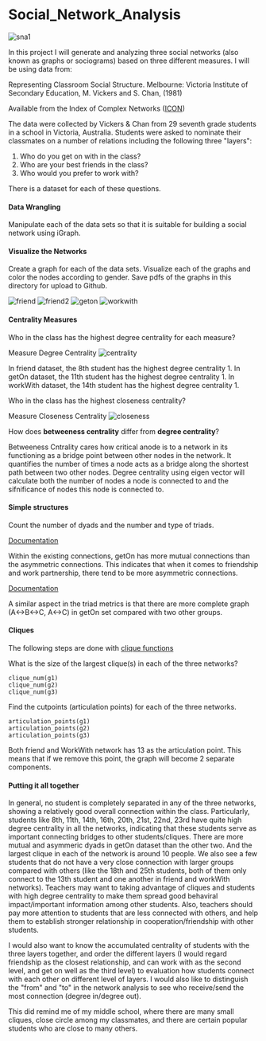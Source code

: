 # Social_Network_Analysis

![sna1](https://github.com/ab4499/Social_Network/blob/master/graphs/sna1.png "github")

In this project I will generate and analyzing three social networks (also known as graphs or sociograms) based on three different measures. I will be using data from:

Representing Classroom Social Structure. Melbourne: Victoria Institute of Secondary Education, M. Vickers and S. Chan, (1981)

Available from the Index of Complex Networks ([ICON](https://icon.colorado.edu/#!/))

The data were collected by Vickers & Chan from 29 seventh grade students in a school in Victoria, Australia. Students were asked to nominate their classmates on a number of relations including the following three "layers":  

1. Who do you get on with in the class?  
2. Who are your best friends in the class?  
3. Who would you prefer to work with?  

There is a dataset for each of these questions.

#### Data Wrangling

Manipulate each of the data sets so that it is suitable for building a social network using iGraph.


#### Visualize the Networks

Create a graph for each of the data sets. Visualize each of the graphs and color the nodes according to gender. Save pdfs of the graphs in this directory for upload to Github.


![friend](https://github.com/ab4499/Social_Network/blob/master/graphs/Friend.png "github") 
![friend2](https://github.com/ab4499/Social_Network/blob/master/graphs/Friend2.png "github")
![geton](https://github.com/ab4499/Social_Network/blob/master/graphs/Geton.png "github") 
![workwith](https://github.com/ab4499/Social_Network/blob/master/graphs/Workwith.png "github")

#### Centrality Measures

Who in the class has the highest degree centrality for each measure?

Measure Degree Centrality
![centrality](https://github.com/ab4499/Social_Network/blob/master/graphs/centrality.png "github")

In friend dataset, the 8th student has the highest degree centrality 1.
In getOn dataset, the 11th student has the highest degree centrality 1.
In workWith dataset, the 14th student has the highest degree centrality 1.

Who in the class has the highest closeness centrality?

Measure Closeness Centrality
![closeness](https://github.com/ab4499/Social_Network/blob/master/graphs/Closeness.png "github")

How does **betweeness centrality** differ from **degree centrality**?

Betweeness Cntrality cares how critical anode is to a network in its functioning as a bridge point between other nodes in the network. It quantifies the number of times a node acts as a bridge along the shortest path between two other nodes. Degree centrality using eigen vector will calculate both the number of nodes a node is connected to and the sifnificance of nodes this node is connected to.

#### Simple structures

Count the number of dyads and the number and type of triads.

[Documentation](http://igraph.org/r/doc/dyad_census.html)

Within the existing connections, getOn has more mutual connections than the asymmetric connections. This indicates that when it comes to friendship and work partnership, there tend to be more asymmetric connections.

[Documentation](http://igraph.org/r/doc/triad_census.html)

A similar aspect in the triad metrics is that there are more complete graph (A<->B<->C, A<->C) in getOn set compared with two other groups.

#### Cliques

The following steps are done with [clique functions](http://igraph.org/r/doc/cliques.html)

What is the size of the largest clique(s) in each of the three networks?
```{r}
clique_num(g1)
clique_num(g2)
clique_num(g3)
```

Find the cutpoints (articulation points) for each of the three networks. 
```{r}
articulation_points(g1)
articulation_points(g2)
articulation_points(g3)
```
Both friend and WorkWith network has 13 as the articulation point. This means that if we remove this point, the graph will become 2 separate components.

#### Putting it all together

In general, no student is completely separated in any of the three networks, showing a relatively good overall connection within the class. Particularly, students like 8th, 11th, 14th, 16th, 20th, 21st, 22nd, 23rd have quite high degree centrality in all the networks, indicating that these students serve as important connecting bridges to other students/cliques. There are more mutual and asymmeric dyads in getOn dataset than the other two. And the largest clique in each of the network is around 10 people. We also see a few students that do not have a very close connection with larger groups compared with others (like the 18th and 25th students, both of them only connect to the 13th student and one another in friend and workWith networks). Teachers may want to taking advantage of cliques and students with high degree centrality to make them spread good behaviral impact/important information among other students. Also, teachers should pay more attention to students that are less connected with others, and help them to establish stronger relationship in cooperation/friendship with other students. 

I would also want to know the accumulated centrality of students with the three layers together, and order the different layers (I would regard friendship as the closest relationship, and can work with as the second level, and get on well as the third level) to evaluation how students connect with each other on different level of layers. I would also like to distinguish the "from" and "to" in the network analysis to see who receive/send the most connection (degree in/degree out). 

This did remind me of my middle school, where there are many small cliques, close circle among my classmates, and there are certain popular students who are close to many others. 
